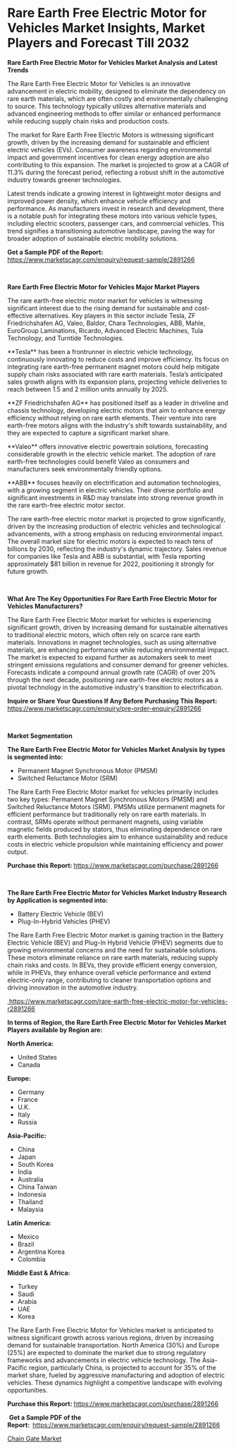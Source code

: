 <p><h1>Rare Earth Free Electric Motor for Vehicles Market Insights, Market Players and Forecast Till 2032</h1></p><p><strong>Rare Earth Free Electric Motor for Vehicles Market Analysis and Latest Trends</strong></p>
<p><p>The Rare Earth Free Electric Motor for Vehicles is an innovative advancement in electric mobility, designed to eliminate the dependency on rare earth materials, which are often costly and environmentally challenging to source. This technology typically utilizes alternative materials and advanced engineering methods to offer similar or enhanced performance while reducing supply chain risks and production costs.</p><p>The market for Rare Earth Free Electric Motors is witnessing significant growth, driven by the increasing demand for sustainable and efficient electric vehicles (EVs). Consumer awareness regarding environmental impact and government incentives for clean energy adoption are also contributing to this expansion. The market is projected to grow at a CAGR of 11.3% during the forecast period, reflecting a robust shift in the automotive industry towards greener technologies.</p><p>Latest trends indicate a growing interest in lightweight motor designs and improved power density, which enhance vehicle efficiency and performance. As manufacturers invest in research and development, there is a notable push for integrating these motors into various vehicle types, including electric scooters, passenger cars, and commercial vehicles. This trend signifies a transitioning automotive landscape, paving the way for broader adoption of sustainable electric mobility solutions.</p></p>
<p><strong>Get a Sample PDF of the Report:&nbsp;</strong> <a href="https://www.marketscagr.com/enquiry/request-sample/2891266?utm_campaign=2804&utm_medium=2&utm_source=Github&utm_content=ia&utm_term=14032025&utm_id=rare-earth-free-electric-motor-for-vehicles">https://www.marketscagr.com/enquiry/request-sample/2891266</a></p>
<p>&nbsp;</p>
<p><strong>Rare Earth Free Electric Motor for Vehicles Major Market Players</strong></p>
<p><p>The rare earth-free electric motor market for vehicles is witnessing significant interest due to the rising demand for sustainable and cost-effective alternatives. Key players in this sector include Tesla, ZF Friedrichshafen AG, Valeo, Baldor, Chara Technologies, ABB, Mahle, EuroGroup Laminations, Ricardo, Advanced Electric Machines, Tula Technology, and Turntide Technologies.</p><p>**Tesla** has been a frontrunner in electric vehicle technology, continuously innovating to reduce costs and improve efficiency. Its focus on integrating rare earth-free permanent magnet motors could help mitigate supply chain risks associated with rare earth materials. Tesla’s anticipated sales growth aligns with its expansion plans, projecting vehicle deliveries to reach between 1.5 and 2 million units annually by 2025.</p><p>**ZF Friedrichshafen AG** has positioned itself as a leader in driveline and chassis technology, developing electric motors that aim to enhance energy efficiency without relying on rare earth elements. Their venture into rare earth-free motors aligns with the industry's shift towards sustainability, and they are expected to capture a significant market share.</p><p>**Valeo** offers innovative electric powertrain solutions, forecasting considerable growth in the electric vehicle market. The adoption of rare earth-free technologies could benefit Valeo as consumers and manufacturers seek environmentally friendly options.</p><p>**ABB** focuses heavily on electrification and automation technologies, with a growing segment in electric vehicles. Their diverse portfolio and significant investments in R&D may translate into strong revenue growth in the rare earth-free electric motor sector.</p><p>The rare earth-free electric motor market is projected to grow significantly, driven by the increasing production of electric vehicles and technological advancements, with a strong emphasis on reducing environmental impact. The overall market size for electric motors is expected to reach tens of billions by 2030, reflecting the industry's dynamic trajectory. Sales revenue for companies like Tesla and ABB is substantial, with Tesla reporting approximately $81 billion in revenue for 2022, positioning it strongly for future growth.</p></p>
<p>&nbsp;</p>
<p><strong>What Are The Key Opportunities For Rare Earth Free Electric Motor for Vehicles Manufacturers?</strong></p>
<p><p>The Rare Earth Free Electric Motor market for vehicles is experiencing significant growth, driven by increasing demand for sustainable alternatives to traditional electric motors, which often rely on scarce rare earth materials. Innovations in magnet technologies, such as using alternative materials, are enhancing performance while reducing environmental impact. The market is expected to expand further as automakers seek to meet stringent emissions regulations and consumer demand for greener vehicles. Forecasts indicate a compound annual growth rate (CAGR) of over 20% through the next decade, positioning rare earth-free electric motors as a pivotal technology in the automotive industry's transition to electrification.</p></p>
<p><strong>Inquire or Share Your Questions If Any Before Purchasing This Report:</strong> <a href="https://www.marketscagr.com/enquiry/pre-order-enquiry/2891266?utm_campaign=2804&utm_medium=2&utm_source=Github&utm_content=ia&utm_term=14032025&utm_id=rare-earth-free-electric-motor-for-vehicles">https://www.marketscagr.com/enquiry/pre-order-enquiry/2891266</a></p>
<p>&nbsp;</p>
<p><strong>Market Segmentation</strong></p>
<p><strong>The Rare Earth Free Electric Motor for Vehicles Market Analysis by types is segmented into:</strong></p>
<p><ul><li>Permanent Magnet Synchronous Motor (PMSM)</li><li>Switched Reluctance Motor (SRM)</li></ul></p>
<p><p>The Rare Earth Free Electric Motor market for vehicles primarily includes two key types: Permanent Magnet Synchronous Motors (PMSM) and Switched Reluctance Motors (SRM). PMSMs utilize permanent magnets for efficient performance but traditionally rely on rare earth materials. In contrast, SRMs operate without permanent magnets, using variable magnetic fields produced by stators, thus eliminating dependence on rare earth elements. Both technologies aim to enhance sustainability and reduce costs in electric vehicle propulsion while maintaining efficiency and power output.</p></p>
<p><strong>Purchase this Report:&nbsp;</strong><a href="https://www.marketscagr.com/purchase/2891266?utm_campaign=2804&utm_medium=2&utm_source=Github&utm_content=ia&utm_term=14032025&utm_id=rare-earth-free-electric-motor-for-vehicles">https://www.marketscagr.com/purchase/2891266</a></p>
<p>&nbsp;</p>
<p><strong>The Rare Earth Free Electric Motor for Vehicles Market Industry Research by Application is segmented into:</strong></p>
<p><ul><li>Battery Electric Vehicle (BEV)</li><li>Plug-In-Hybrid Vehicles (PHEV)</li></ul></p>
<p><p>The Rare Earth Free Electric Motor market is gaining traction in the Battery Electric Vehicle (BEV) and Plug-In Hybrid Vehicle (PHEV) segments due to growing environmental concerns and the need for sustainable solutions. These motors eliminate reliance on rare earth materials, reducing supply chain risks and costs. In BEVs, they provide efficient energy conversion, while in PHEVs, they enhance overall vehicle performance and extend electric-only range, contributing to cleaner transportation options and driving innovation in the automotive industry.</p></p>
<p><a href="https://www.marketscagr.com/rare-earth-free-electric-motor-for-vehicles-r2891266?utm_campaign=2804&utm_medium=2&utm_source=Github&utm_content=ia&utm_term=14032025&utm_id=rare-earth-free-electric-motor-for-vehicles">&nbsp;https://www.marketscagr.com/rare-earth-free-electric-motor-for-vehicles-r2891266</a></p>
<p><strong>In terms of Region, the Rare Earth Free Electric Motor for Vehicles Market Players available by Region are:</strong></p>
<p>
    <p> <strong> North America: </strong>
        <ul>
            <li>United States</li>
            <li>Canada</li>
        </ul>
        </p> 
    <p> <strong> Europe: </strong>
        <ul>
            <li>Germany</li>
            <li>France</li>
            <li>U.K.</li>
            <li>Italy</li>
            <li>Russia</li>
        </ul>
        </p> 
    <p> <strong> Asia-Pacific: </strong>
        <ul>
            <li>China</li>
            <li>Japan</li>
            <li>South Korea</li>
            <li>India</li>
            <li>Australia</li>
            <li>China Taiwan</li>
            <li>Indonesia</li>
            <li>Thailand</li>
            <li>Malaysia</li>
        </ul>
        </p> 
    <p> <strong> Latin America: </strong>
        <ul>
            <li>Mexico</li>
            <li>Brazil</li>
            <li>Argentina Korea</li>
            <li>Colombia</li>
        </ul>
        </p> 
    <p> <strong> Middle East & Africa: </strong>
        <ul>
            <li>Turkey</li>
            <li>Saudi</li>
            <li>Arabia</li>
            <li>UAE</li>
            <li>Korea</li>
        </ul>
    </p>
    </p>
<p><p>The Rare Earth Free Electric Motor for Vehicles market is anticipated to witness significant growth across various regions, driven by increasing demand for sustainable transportation. North America (30%) and Europe (25%) are expected to dominate the market due to strong regulatory frameworks and advancements in electric vehicle technology. The Asia-Pacific region, particularly China, is projected to account for 35% of the market share, fueled by aggressive manufacturing and adoption of electric vehicles. These dynamics highlight a competitive landscape with evolving opportunities.</p></p>
<p><strong>Purchase this Report: </strong><a href="https://www.marketscagr.com/purchase/2891266?utm_campaign=2804&utm_medium=2&utm_source=Github&utm_content=ia&utm_term=14032025&utm_id=rare-earth-free-electric-motor-for-vehicles">https://www.marketscagr.com/purchase/2891266</a></p>
<p>&nbsp;<strong>Get a Sample PDF of the Report:&nbsp;&nbsp;</strong><a href="https://www.marketscagr.com/enquiry/request-sample/2891266?utm_campaign=2804&utm_medium=2&utm_source=Github&utm_content=ia&utm_term=14032025&utm_id=rare-earth-free-electric-motor-for-vehicles">https://www.marketscagr.com/enquiry/request-sample/2891266</a></p>
<p><strong></strong></p>
<p><p><a href="https://github.com/lizamflotow/Market-Research-Report-List-1/blob/main/chain-gate-market.md?utm_campaign=2804&utm_medium=2&utm_source=Github&utm_content=ia&utm_term=14032025&utm_id=rare-earth-free-electric-motor-for-vehicles">Chain Gate Market</a></p></p>